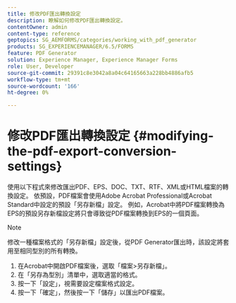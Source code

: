 ```yaml
---
title: 修改PDF匯出轉換設定
description: 瞭解如何修改PDF匯出轉換設定。
contentOwner: admin
content-type: reference
geptopics: SG_AEMFORMS/categories/working_with_pdf_generator
products: SG_EXPERIENCEMANAGER/6.5/FORMS
feature: PDF Generator
solution: Experience Manager, Experience Manager Forms
role: User, Developer
source-git-commit: 29391c8e3042a8a04c64165663a228bb4886afb5
workflow-type: tm+mt
source-wordcount: '166'
ht-degree: 0%

---
```


# 修改PDF匯出轉換設定 {#modifying-the-pdf-export-conversion-settings}

使用以下程式來修改匯出PDF、EPS、DOC、TXT、RTF、XML或HTML檔案的轉換設定。 依預設，PDF檔案會使用Adobe Acrobat Professional或Acrobat Standard中設定的預設「另存新檔」設定。 例如，Acrobat中將PDF檔案轉換為EPS的預設另存新檔設定將只會導致從PDF檔案轉換到EPS的一個頁面。

>[!NOTE]
>
>修改一種檔案格式的「另存新檔」設定後，從PDF Generator匯出時，該設定將套用至相同型別的所有轉換。

1. 在Acrobat中開啟PDF檔案後，選取「檔案>另存新檔」。
1. 在「另存為型別」清單中，選取適當的格式。
1. 按一下「設定」，視需要設定檔案格式設定。
1. 按一下「確定」，然後按一下「儲存」以匯出PDF檔案。
